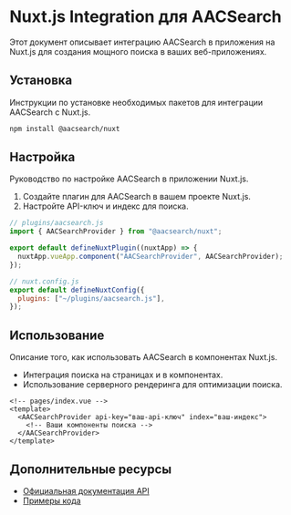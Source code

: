 # Nuxt.js Integration для AACSearch

Этот документ описывает интеграцию AACSearch в приложения на Nuxt.js для создания мощного поиска в ваших веб-приложениях.

## Установка

Инструкции по установке необходимых пакетов для интеграции AACSearch с Nuxt.js.

```bash
npm install @aacsearch/nuxt
```

## Настройка

Руководство по настройке AACSearch в приложении Nuxt.js.

1. Создайте плагин для AACSearch в вашем проекте Nuxt.js.
2. Настройте API-ключ и индекс для поиска.

```javascript
// plugins/aacsearch.js
import { AACSearchProvider } from "@aacsearch/nuxt";

export default defineNuxtPlugin((nuxtApp) => {
  nuxtApp.vueApp.component("AACSearchProvider", AACSearchProvider);
});

// nuxt.config.js
export default defineNuxtConfig({
  plugins: ["~/plugins/aacsearch.js"],
});
```

## Использование

Описание того, как использовать AACSearch в компонентах Nuxt.js.

- Интеграция поиска на страницах и в компонентах.
- Использование серверного рендеринга для оптимизации поиска.

```vue
<!-- pages/index.vue -->
<template>
  <AACSearchProvider api-key="ваш-api-ключ" index="ваш-индекс">
    <!-- Ваши компоненты поиска -->
  </AACSearchProvider>
</template>
```

## Дополнительные ресурсы

- [Официальная документация API](./../../api/quickstart.md)
- [Примеры кода](./../../examples/README.md)
